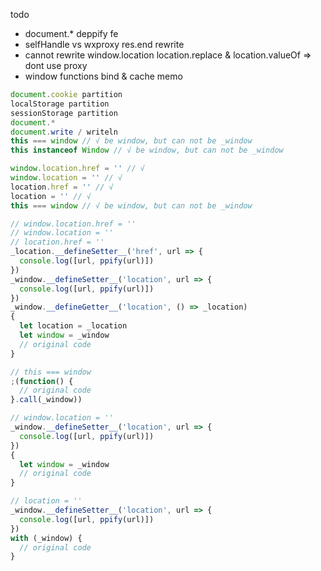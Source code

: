 todo

- document.* deppify fe
- selfHandle vs wxproxy res.end rewrite
- cannot rewrite window.location location.replace & location.valueOf => dont use proxy
- window functions bind & cache memo

```js
document.cookie partition
localStorage partition
sessionStorage partition
document.*
document.write / writeln
this === window // √ be window, but can not be _window
this instanceof Window // √ be window, but can not be _window
```

```js
window.location.href = '' // √
window.location = '' // √
location.href = '' // √
location = '' // √
this === window // √ be window, but can not be _window

```

```js
// window.location.href = ''
// window.location = ''
// location.href = ''
_location.__defineSetter__('href', url => {
  console.log([url, ppify(url)])
})
_window.__defineSetter__('location', url => {
  console.log([url, ppify(url)])
})
_window.__defineGetter__('location', () => _location)
{
  let location = _location
  let window = _window
  // original code
}
```

```js
// this === window
;(function() {
  // original code
}.call(_window))
```

```js
// window.location = ''
_window.__defineSetter__('location', url => {
  console.log([url, ppify(url)])
})
{
  let window = _window
  // original code
}
```

```js
// location = ''
_window.__defineSetter__('location', url => {
  console.log([url, ppify(url)])
})
with (_window) {
  // original code
}
```
